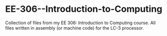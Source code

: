 EE-306--Introduction-to-Computing
=================================

Collection of files from my EE 306: Introduction to Computing course. All files written in assembly (or machine code) for the LC-3 processor.

